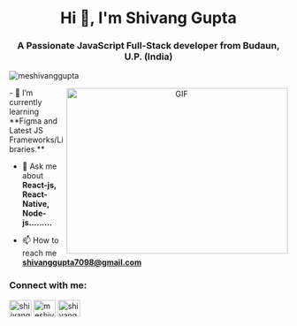 <h1 align="center">Hi 👋, I'm Shivang Gupta</h1>
<h3 align="center">A Passionate JavaScript Full-Stack developer from Budaun, U.P. (India)</h3>

<p align="left"> <img src="https://komarev.com/ghpvc/?username=meshivanggupta&label=Profile%20views&color=0e75b6&style=flat" alt="meshivanggupta" /> </p>
<a target="_blank" align="center">
  <img align="right" top="500" height="300" width="400" alt="GIF" src="https://media.giphy.com/media/SWoSkN6DxTszqIKEqv/giphy.gif">
</a>
- 🌱 I’m currently learning **Figma and Latest JS Frameworks/Libraries.**

- 💬 Ask me about **React-js, React-Native, Node-js.........**

- 📫 How to reach me **shivanggupta7098@gmail.com**

<h3 align="left">Connect with me:</h3>
<p align="left">
<a href="https://twitter.com/shiivanggupta" target="blank"><img align="center" src="https://raw.githubusercontent.com/rahuldkjain/github-profile-readme-generator/master/src/images/icons/Social/twitter.svg" alt="shiivanggupta" height="30" width="40" /></a>
<a href="https://linkedin.com/in/meshivanggupta" target="blank"><img align="center" src="https://raw.githubusercontent.com/rahuldkjain/github-profile-readme-generator/master/src/images/icons/Social/linked-in-alt.svg" alt="meshivanggupta" height="30" width="40" /></a>
<a href="https://instagram.com/shivanggupta._" target="blank"><img align="center" src="https://raw.githubusercontent.com/rahuldkjain/github-profile-readme-generator/master/src/images/icons/Social/instagram.svg" alt="shivanggupta._" height="30" width="40" /></a>
</p>
